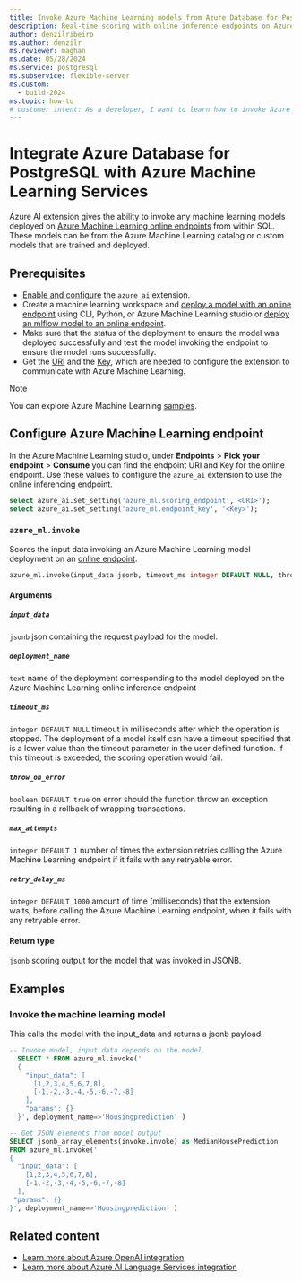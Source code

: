 ```yaml
---
title: Invoke Azure Machine Learning models from Azure Database for PostgreSQL
description: Real-time scoring with online inference endpoints on Azure Machine Learning from Azure Database for PostgreSQL.
author: denzilribeiro
ms.author: denzilr
ms.reviewer: maghan
ms.date: 05/28/2024
ms.service: postgresql
ms.subservice: flexible-server
ms.custom:
  - build-2024
ms.topic: how-to
# customer intent: As a developer, I want to learn how to invoke Azure Machine Learning models from Azure Database for PostgreSQL, so that I can perform real-time scoring with online inference endpoints.
---
```


# Integrate Azure Database for PostgreSQL with Azure Machine Learning Services

Azure AI extension gives the ability to invoke any machine learning models deployed on [Azure Machine Learning online endpoints](../../machine-learning/concept-endpoints-online.md) from within SQL. These models can be from the Azure Machine Learning catalog or custom models that are trained and deployed.

## Prerequisites

- [Enable and configure](generative-ai-azure-overview.md#enable-the-azure_ai-extension) the `azure_ai` extension.
- Create a machine learning workspace and [deploy a model with an online endpoint](../../machine-learning/how-to-deploy-online-endpoints.md) using CLI, Python, or Azure Machine Learning studio or [deploy an mlflow model to an online endpoint](../../machine-learning/how-to-deploy-mlflow-models-online-endpoints.md).
- Make sure that the status of the deployment to ensure the model was deployed successfully and test the model invoking the endpoint to ensure the model runs successfully.
- Get the [URI](../../machine-learning/how-to-authenticate-online-endpoint.md#get-the-scoring-uri-for-the-endpoint) and the [Key](../../machine-learning/how-to-authenticate-online-endpoint.md#get-the-key-or-token-for-data-plane-operations), which are needed to configure the extension to communicate with Azure Machine Learning.

> [!NOTE]  
> You can explore Azure Machine Learning [samples](https://github.com/Azure/azureml-examples).

## Configure Azure Machine Learning endpoint

In the Azure Machine Learning studio, under **Endpoints** > **Pick your endpoint** > **Consume** you can find the endpoint URI and Key for the online endpoint. Use these values to configure the `azure_ai` extension to use the online inferencing endpoint.

```sql
select azure_ai.set_setting('azure_ml.scoring_endpoint','<URI>');
select azure_ai.set_setting('azure_ml.endpoint_key', '<Key>');
```

### `azure_ml.invoke`

Scores the input data invoking an Azure Machine Learning model deployment on an [online endpoint](../../machine-learning/how-to-authenticate-online-endpoint.md).

```sql
azure_ml.invoke(input_data jsonb, timeout_ms integer DEFAULT NULL, throw_on_error boolean DEFAULT true, deployment_name text DEFAULT NULL)
```

#### Arguments

##### `input_data`

`jsonb` json containing the request payload for the model.

##### `deployment_name`

`text` name of the deployment corresponding to the model deployed on the Azure Machine Learning online inference endpoint

##### `timeout_ms`

`integer DEFAULT NULL` timeout in milliseconds after which the operation is stopped. The deployment of a model itself can have a timeout specified that is a lower value than the timeout parameter in the user defined function. If this timeout is exceeded, the scoring operation would fail.

##### `throw_on_error`

`boolean DEFAULT true` on error should the function throw an exception resulting in a rollback of wrapping transactions.

##### `max_attempts`

`integer DEFAULT 1` number of times the extension retries calling the Azure Machine Learning endpoint if it fails with any retryable error.

##### `retry_delay_ms`

`integer DEFAULT 1000` amount of time (milliseconds) that the extension waits, before calling the Azure Machine Learning endpoint, when it fails with any retryable error.


#### Return type

`jsonb` scoring output for the model that was invoked in JSONB.

## Examples

### Invoke the machine learning model

This calls the model with the input_data and returns a jsonb payload.

```sql
-- Invoke model, input data depends on the model.
  SELECT * FROM azure_ml.invoke('
  {
    "input_data": [
      [1,2,3,4,5,6,7,8],
      [-1,-2,-3,-4,-5,-6,-7,-8]
    ],
    "params": {}
  }', deployment_name=>'Housingprediction' )

-- Get JSON elements from model output
SELECT jsonb_array_elements(invoke.invoke) as MedianHousePrediction
FROM azure_ml.invoke('
{
  "input_data": [
    [1,2,3,4,5,6,7,8],
    [-1,-2,-3,-4,-5,-6,-7,-8]
  ],
 "params": {}
}', deployment_name=>'Housingprediction' )
```

## Related content

- [Learn more about Azure OpenAI integration](generative-ai-azure-openai.md)
- [Learn more about Azure AI Language Services integration](generative-ai-azure-cognitive.md)
